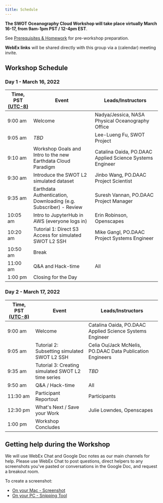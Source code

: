 ```yaml
---
title: Schedule
---
```


**The SWOT Oceanography Cloud Workshop will take place virtually March 16-17, from  9am-1pm PST / 12-4pm EST**.   

See [Prerequisites & Homework](https://podaac.github.io/2022-SWOT-Ocean-Cloud-Workshop/prerequisites/) for pre-workshop preparation.

**WebEx links** will be shared directly with this group via a (calendar) meeting invite.
 
## Workshop Schedule 

### Day 1 - March 16, 2022

| Time, PST [(UTC-8)](https://www.timeanddate.com/time/zones/cst) | Event | Leads/Instructors |
|------|-------|-------------------|
| 9:00 am | Welcome | Nadya/Jessica, NASA Physical Oceanography Office | 
| 9:05 am | *TBD* | Lee-Lueng Fu, SWOT Project |
| 9:10 am | Workshop Goals and Intro to the new Earthdata Cloud Paradigm | Catalina Oaida, PO.DAAC Applied Science Systems Engineer |
| 9:30 am | Introduce the SWOT L2 simulated dataset | Jinbo Wang, PO.DAAC Project Scientist |
| 9:35 am | Earthdata Authentication, Downloading (e.g. Subscriber) - Review | Suresh Vannan, PO.DAAC Project Manager |
| 10:05 am | Intro to JupyterHub in AWS (everyone logs in)| Erin Robinson, Openscapes |
| 10:20 am | Tutorial 1: Direct S3 Access for simulated SWOT L2 SSH | Mike Gangl, PO.DAAC Project Systems Engineer |
| 10:50 am | Break |  |
| 11:00 am | Q&A and Hack-time | All |
| 1:00 pm | Closing for the Day

### Day 2 - March 17, 2022

| Time, PST [(UTC-8)](https://www.timeanddate.com/time/zones/cst) | Event | Leads/Instructors |
|------|-------|-------------------|
| 9:00 am | Welcome | Catalina Oaida, PO.DAAC Applied Science Systems Engineer | 
| 9:05 am | Tutorial 2: Subsetting simulated SWOT L2 SSH | Celia Ou/Jack McNelis, PO.DAAC Data Publication Engineers |
| 9:35 am | Tutorial 3: Creating simulated SWOT L2 time series | *TBD* |
| 9:50 am | Q&A / Hack-time | All |
| 11:30 am | Participant Reportout | Participants  |
| 12:30 pm | What's Next / Save your Work | Julie Lowndes, Openscapes |
| 1:00 pm | Workshop Concludes |  |


## Getting help during the Workshop

We will use WebEx Chat and Google Doc notes as our main channels for help. Please use WebEx Chat to post questions, direct helpers to any screenshots you've pasted or conversations in the Google Doc, and request a breakout room. 

To create a screenshot: 
 
- [On your Mac - Screenshot](https://support.apple.com/en-us/HT201361)
- [On your PC - Snipping Tool](https://support.microsoft.com/en-us/windows/use-snipping-tool-to-capture-screenshots-00246869-1843-655f-f220-97299b865f6b)


